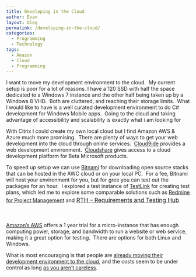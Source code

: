 ```yaml
---
title: Developing in the Cloud
author: Evan
layout: blog 
permalink: /developing-in-the-cloud/
categories:
  - Programming
  - Technology
tags:
  - Amazon
  - Cloud
  - Programming
---
```

 [1]: https://c9.io/
 [2]: http://www.cloudshare.com/
 [3]: http://bitnami.com/
 [4]: http://www.teamst.org/
 [5]: redmine.org
 [6]: http://aws.amazon.com/
 [7]: http://programmers.stackexchange.com/questions/33955/using-ec2-instance-as-main-development-platform
 [8]: http://blog.michaelckennedy.net/2011/06/13/building-a-cloud-os-for-net-developers-part-2/
I want to move my development environment to the cloud.  My current setup is poor for a lot of reasons. I have a 120 SSD with half the space dedicated to a Windows 7 instance and the other half being taken up by a Windows 8 VHD.  Both are cluttered, and reaching their storage limits.  What I would like to have is a well curated development environment to do C# development for Windows Mobile apps.  Going to the cloud and taking advantage of accessibility and scalability is exactly what i am looking for<!--more-->

With Citrix I could create my own local cloud but I find Amazon AWS & Azure much more promising.  There are plenty of ways to get your web development into the cloud through online services.  [Cloud9ide][1] provides a web development environment.  [Cloudshare][2] gives access to a cloud development platform for Beta Microsoft products.

To speed up setup we can use [Bitnami][3] for downloading open source stacks that can be hosted in the AWC cloud or on your local PC.  For a fee, Bitnami will host your environment for you, but for gree you can test out the packages for an hour.  I explored a test instance of [TestLink][4] for creating test plans, which led me to explore some comparable solutions such as [Redmine for Project Management][5] and<span style="line-height: 1.714285714; font-size: 1rem;"> </span><a style="line-height: 1.714285714; font-size: 1rem;" href="http://sourceforge.net/projects/rth/">RTH &#8211; Requirements and Testing Hub</a>

&nbsp;

[Amazon&#8217;s AWS][6] offers a 1 year trial for a micro-instance that has enough computing power, storage, and bandwidth to run a website or web service, making it a great option for testing.  There are options for both Linux and Windows.

What is most encouraging is that people are [already moving their development environment to the cloud][7], and the costs seem to be under control as long [as you aren&#8217;t careless][8].